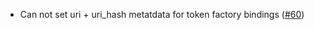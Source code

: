 - Can not set uri + uri_hash metatdata for token factory bindings
  ([\#60](https://github.com/oraichain/wasmd/issues/60))